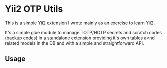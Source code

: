 # Yii2 OTP Utils

This is a simple Yii2 extension I wrote mainly as an exercise to learn Yii2.

It's a simple glue module to manage TOTP/HOTP secrets and scratch codes (backup codes) in a standalone extension providing it's own tables a<nd related models in the DB and with a simple and straightforward API.

## Usage
